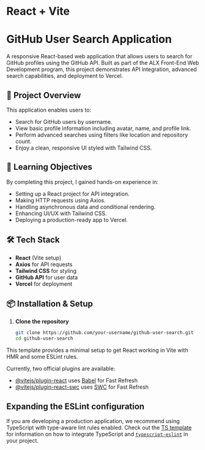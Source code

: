 # React + Vite
# GitHub User Search Application

A responsive React-based web application that allows users to search for GitHub profiles using the GitHub API. Built as part of the ALX Front-End Web Development program, this project demonstrates API integration, advanced search capabilities, and deployment to Vercel.

## 🚀 Project Overview

This application enables users to:
- Search for GitHub users by username.
- View basic profile information including avatar, name, and profile link.
- Perform advanced searches using filters like location and repository count.
- Enjoy a clean, responsive UI styled with Tailwind CSS.

## 🎯 Learning Objectives

By completing this project, I gained hands-on experience in:
- Setting up a React project for API integration.
- Making HTTP requests using Axios.
- Handling asynchronous data and conditional rendering.
- Enhancing UI/UX with Tailwind CSS.
- Deploying a production-ready app to Vercel.

## 🛠 Tech Stack

- **React** (Vite setup)
- **Axios** for API requests
- **Tailwind CSS** for styling
- **GitHub API** for user data
- **Vercel** for deployment

## 📦 Installation & Setup

1. **Clone the repository**
   ```bash
   git clone https://github.com/your-username/github-user-search.git
   cd github-user-search

This template provides a minimal setup to get React working in Vite with HMR and some ESLint rules.

Currently, two official plugins are available:

- [@vitejs/plugin-react](https://github.com/vitejs/vite-plugin-react/blob/main/packages/plugin-react) uses [Babel](https://babeljs.io/) for Fast Refresh
- [@vitejs/plugin-react-swc](https://github.com/vitejs/vite-plugin-react/blob/main/packages/plugin-react-swc) uses [SWC](https://swc.rs/) for Fast Refresh

## Expanding the ESLint configuration

If you are developing a production application, we recommend using TypeScript with type-aware lint rules enabled. Check out the [TS template](https://github.com/vitejs/vite/tree/main/packages/create-vite/template-react-ts) for information on how to integrate TypeScript and [`typescript-eslint`](https://typescript-eslint.io) in your project.
